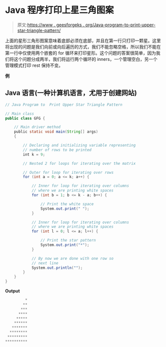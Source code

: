 # Java 程序打印上星三角图案

> 原文:[https://www . geesforgeks . org/Java-program-to-print-upper-star-triangle-pattern/](https://www.geeksforgeeks.org/java-program-to-print-upper-star-triangle-pattern/)

上面的星形三角形图案意味着底部必须在底部，并且在第一行只打印一颗星。这里将出现的问题是我们向前或向后遍历的方式，我们不能忽略空格，所以我们不能在第一行中仅使用两个嵌套的 for 循环来打印星形。这个问题的答案很简单，因为我们将这个问题分成两半，我们将运行两个循环的 inners，一个管理空白，另一个管理模式打印 rest 保持不变。

**例**

## Java 语言(一种计算机语言，尤用于创建网站)

```java
// Java Program to  Print Upper Star Triangle Pattern

// Main class
public class GFG {

    // Main driver method
    public static void main(String[] args)
    {

        // Declaring and initializing variable representing
        // number of rows to be printed
        int k = 9;

        // Nested 2 for loops for iterating over the matrix

        // Outer for loop for iterating over rows
        for (int a = 0; a <= k; a++) {

            // Inner for loop for iterating over columns
            // where we are printing white spaces
            for (int b = 1; b <= k - a; b++) {

                // Print the white space
                System.out.print(" ");
            }

            // Inner for loop for iterating over columns
            // where we are printing white spaces
            for (int l = 0; l <= a; l++) {

                // Print the star pattern
                System.out.print("*");
            }

            // By now we are done with one row so
            // next line
            System.out.println("");
        }
    }
}
```

**Output**

```java
         *
        **
       ***
      ****
     *****
    ******
   *******
  ********
 *********
**********
```